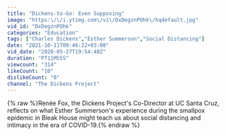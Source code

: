 ```yaml
---
title: "Dickens-to-Go: Even Supposing"
image: "https:\/\/i.ytimg.com\/vi\/DxDegznPOhk\/hqdefault.jpg"
vid_id: "DxDegznPOhk"
categories: "Education"
tags: ["Charles Dickens","Esther Summerson","Social Distancing"]
date: "2021-10-11T09:46:22+03:00"
vid_date: "2020-05-27T19:54:48Z"
duration: "PT11M55S"
viewcount: "314"
likeCount: "10"
dislikeCount: "0"
channel: "The Dickens Project"
---
```

{% raw %}Renée Fox, the Dickens Project's Co-Director at UC Santa Cruz, reflects on what Esther Summerson's experience during the smallpox epidemic in Bleak House might teach us about social distancing and intimacy in the era of COVID-19.{% endraw %}
